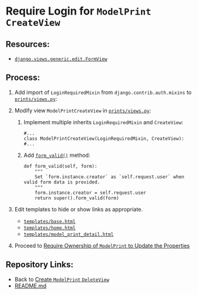 # Require Login for `ModelPrint` `CreateView`

## Resources:
* [`django.views.generic.edit.FormView`](https://docs.djangoproject.com/en/4.1/ref/class-based-views/generic-editing/#django.views.generic.edit.FormView)

## Process:

1. Add import of `LoginRequiredMixin` from `django.contrib.auth.mixins` to [`prints/views.py`](../prints/views.py):

1. Modify view `ModelPrintCreateView` in [`prints/views.py`](../prints/views.py):
    1. Implement multiple inherits `LoginRequiredMixin` and `CreateView`:
        ```
        #...
        class ModelPrintCreateView(LoginRequiredMixin, CreateView):
        #...
        ```
    1. Add [`form_valid()`](https://docs.djangoproject.com/en/4.1/ref/class-based-views/generic-editing/#django.views.generic.edit.FormView) method:
        ```
        def form_valid(self, form):
            """
            Set `form.instance.creator` as `self.request.user` when valid form data is provided.
            """
            form.instance.creator = self.request.user
            return super().form_valid(form)
        ```

1. Edit templates to hide or show links as appropriate.
    * [`templates/base.html`](../templates/base.html)
    * [`templates/home.html`](../templates/home.html)
    * [`templates/model_print_detail.html`](../templates/model_print_detail.html)

1. Proceed to [Require Ownership of `ModelPrint` to Update the Properties](./11_require_ownership_for_model_print_update.md)

## Repository Links:
* Back to [Create `ModelPrint` `DeleteView`](./09_model_print_delete_view.md)
* [README.md](../README.md)
